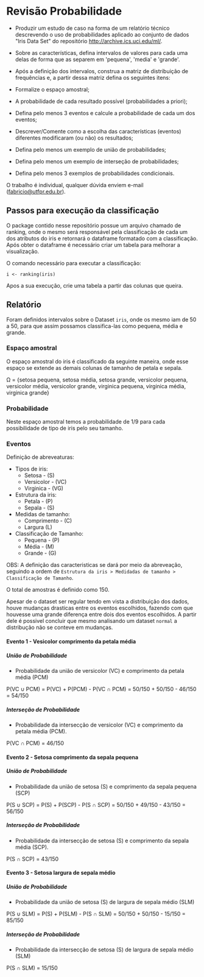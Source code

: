# Revisão Probabilidade

- Produzir um estudo de caso na forma de um relatório técnico descrevendo o uso de probabilidades aplicado ao conjunto de dados  "Iris Data Set" do repositório http://archive.ics.uci.edu/ml/.

- Sobre as características, defina intervalos de valores para cada uma delas de forma que as separem em 'pequena', 'media' e 'grande'.

- Após a definição dos intervalos, construa a matriz de distribuição de frequências e, a partir dessa matriz defina os seguintes itens:

- Formalize o espaço amostral;

- A probabilidade de cada resultado possível (probabilidades a priori);

- Defina pelo menos 3 eventos e calcule a probabilidade de cada um dos eventos;

- Descrever/Comente como a escolha das características (eventos) diferentes modificaram (ou não) os resultados;

- Defina pelo menos um exemplo de união de probabilidades;

- Defina pelo menos um exemplo de interseção de probabilidades;

- Defina pelo menos 3 exemplos de probabilidades condicionais.

O trabalho é individual, qualquer dúvida enviem e-mail (fabricio@utfpr.edu.br).

## Passos para execução da classificação

O package contido nesse repositório possue um arquivo chamado de ranking, onde o mesmo será responsável pela classificação de cada um dos atributos do iris e retornará o dataframe formatado com a classificação. Após obter o dataframe é necessário criar um tabela para melhorar a visualização.

O comando necessário para executar a classificação:

    i <- ranking(iris)

Apos a sua execução, crie uma tabela a partir das colunas que queira.

## Relatório

Foram definidos intervalos sobre o Dataset `iris`, onde os mesmo iam de 50 a 50, para que assim possamos classifica-las como pequena, média e grande.

### Espaço amostral

O espaço amostral do iris é classificado da seguinte maneira, onde esse espaço se extende as demais colunas de tamanho de petala e sepala.

Ω = {setosa pequena, setosa média, setosa grande, versicolor pequena, versicolor média, versicolor grande, virginica pequena, virginica média, virginica grande}

### Probabilidade

Neste espaço amostral temos a probabilidade de 1/9 para cada possibilidade de tipo de iris pelo seu tamanho.

### Eventos

Definição de abreveaturas:

- Tipos de iris:
    - Setosa - (S)
    - Versicolor - (VC)
    - Virginica - (VG)
- Estrutura da iris:
    - Petala - (P)
    - Sepala - (S)
- Medidas de tamanho:
    - Comprimento - (C)
    - Largura (L)
- Classificação de Tamanho:
    - Pequena - (P)
    - Média - (M)
    - Grande - (G)

OBS: A definição das caracteristicas se dará por meio da abreveação, seguindo a ordem de `Estrutura da iris > Medidadas de tamanho > Classificação de Tamanho`.

O total de amostras é definido como 150.

Apesar de o dataset ser regular tendo em vista a distribuição dos dados, houve mudanças drasticas entre os eventos escolhidos, fazendo com que houvesse uma grande diferença entre dois dos eventos escolhidos. A partir dele é possivel concluir que mesmo analisando um dataset `normal` a distribução não se conteve em mudanças.


#### Evento 1 - Vesicolor comprimento da petala média

##### União de Probabilidade

- Probabilidade da união de versicolor (VC) e comprimento da petala média (PCM)

P(VC ∪ PCM) = P(VC) + P(PCM) - P(VC ∩ PCM) = 50/150 + 50/150 - 46/150 = 54/150

##### Interseção de Probabilidade

- Probabilidade da intersecção de versicolor (VC) e comprimento da petala média (PCM).

P(VC ∩ PCM) = 46/150

#### Evento 2 - Setosa comprimento da sepala pequena

##### União de Probabilidade

- Probabilidade da união de setosa (S) e comprimento da sepala pequena (SCP)

P(S ∪ SCP) = P(S) + P(SCP) - P(S ∩ SCP) = 50/150 + 49/150 - 43/150 = 56/150

##### Interseção de Probabilidade

- Probabilidade da intersecção de setosa (S) e comprimento da sepala média (SCP).

P(S ∩ SCP) = 43/150

#### Evento 3 - Setosa largura de sepala médio

##### União de Probabilidade

- Probabilidade da união de setosa (S) de largura de sepala médio (SLM)

P(S ∪ SLM) = P(S) + P(SLM) - P(S ∩ SLM) = 50/150 + 50/150 - 15/150 = 85/150


##### Interseção de Probabilidade

- Probabilidade da intersecção de setosa (S) de largura de sepala médio (SLM)

P(S ∩ SLM) = 15/150

